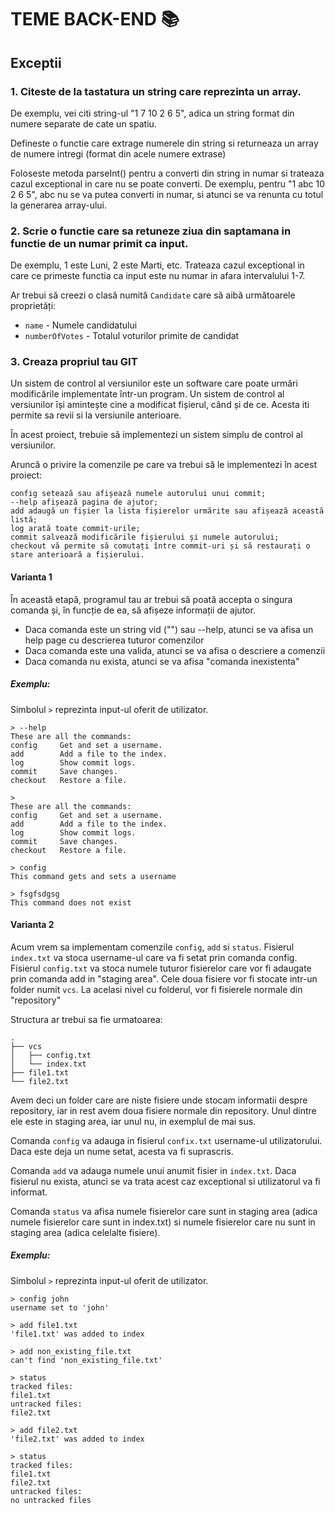 # TEME BACK-END 📚

## Exceptii 

### 1. Citeste de la tastatura un string care reprezinta un array.
De exemplu, vei citi string-ul "1 7 10 2 6 5", adica un string format din numere separate de cate un spatiu.

Defineste o functie care extrage numerele din string si returneaza un array de numere intregi (format din acele numere extrase)

Foloseste metoda parseInt() pentru a converti din string in numar si trateaza cazul exceptional in care nu se poate converti. De exemplu, pentru "1 abc 10 2 6 5", abc nu se va putea converti in numar, si atunci se va renunta cu totul la generarea array-ului.

### 2. Scrie o functie care sa retuneze ziua din saptamana in functie de un numar primit ca input.
De exemplu, 1 este Luni, 2 este Marti, etc.
Trateaza cazul exceptional in care ce primeste functia ca input este nu numar in afara intervalului 1-7.

Ar trebui să creezi o clasă numită `Candidate` care să aibă următoarele proprietăți:
* `name` - Numele candidatului
* `numberOfVotes` - Totalul voturilor primite de candidat

### 3. Creaza propriul tau GIT
Un sistem de control al versiunilor este un software care poate urmări modificările implementate într-un program. Un sistem de control al versiunilor își amintește cine a modificat fișierul, când și de ce. Acesta iti permite sa revii si la versiunile anterioare.

În acest proiect, trebuie să implementezi un sistem simplu de control al versiunilor. 

Aruncă o privire la comenzile pe care va trebui să le implementezi în acest proiect:

```
config setează sau afișează numele autorului unui commit;
--help afișează pagina de ajutor;
add adaugă un fișier la lista fișierelor urmărite sau afișează această listă;
log arată toate commit-urile;
commit salvează modificările fișierului și numele autorului;
checkout vă permite să comutați între commit-uri și să restaurați o stare anterioară a fișierului.
```
#### Varianta 1
În această etapă, programul tau ar trebui să poată accepta o singura comanda și, în funcție de ea, să afișeze informații de ajutor.
* Daca comanda este un string vid ("") sau --help, atunci se va afisa un help page cu descrierea tuturor comenzilor
* Daca comanda este una valida, atunci se va afisa o descriere a comenzii
* Daca comanda nu exista, atunci se va afisa "comanda inexistenta"

##### Exemplu:
Simbolul `>` reprezinta input-ul oferit de utilizator.

```
> --help
These are all the commands:
config     Get and set a username.
add        Add a file to the index.
log        Show commit logs.
commit     Save changes.
checkout   Restore a file.

> 
These are all the commands:
config     Get and set a username.
add        Add a file to the index.
log        Show commit logs.
commit     Save changes.
checkout   Restore a file.

> config
This command gets and sets a username

> fsgfsdgsg
This command does not exist
```

#### Varianta 2
Acum vrem sa implementam comenzile `config`, `add` si `status`.
Fisierul `index.txt` va stoca username-ul care va fi setat prin comanda config.
Fisierul `config.txt` va stoca numele tuturor fisierelor care vor fi adaugate prin comanda add in "staging area".
Cele doua fisiere vor fi stocate intr-un folder numit `vcs`. La acelasi nivel cu folderul, vor fi fisierele normale din "repository"

Structura ar trebui sa fie urmatoarea:

```
.
├── vcs
│   ├── config.txt
│   └── index.txt
├── file1.txt
└── file2.txt
```
Avem deci un folder care are niste fisiere unde stocam informatii despre repository, iar in rest avem doua fisiere normale din repository.
Unul dintre ele este in staging area, iar unul nu, in exemplul de mai sus.

Comanda `config` va adauga in fisierul `confix.txt` username-ul utilizatorului.
Daca este deja un nume setat, acesta va fi suprascris.

Comanda `add` va adauga numele unui anumit fisier in `index.txt`.
Daca fisierul nu exista, atunci se va trata acest caz exceptional si utilizatorul va fi informat.

Comanda `status` va afisa numele fisierelor care sunt in staging area (adica numele fisierelor care sunt in index.txt) si numele fisierelor care nu sunt in staging area (adica celelalte fisiere).

##### Exemplu:
Simbolul `>` reprezinta input-ul oferit de utilizator.

```
> config john
username set to 'john'

> add file1.txt
'file1.txt' was added to index

> add non_existing_file.txt
can't find 'non_existing_file.txt'

> status
tracked files:
file1.txt
untracked files:
file2.txt

> add file2.txt
'file2.txt' was added to index

> status
tracked files:
file1.txt
file2.txt
untracked files:
no untracked files
```





